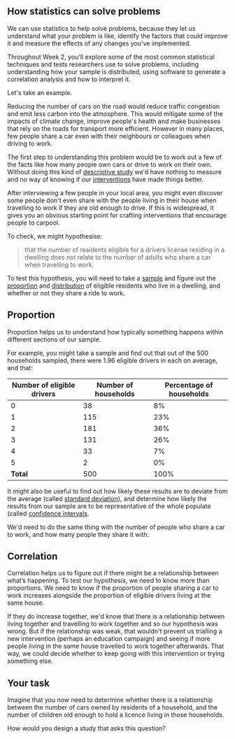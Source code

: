 ## How statistics can solve problems

We can use statistics to help solve problems, because they let us understand what your problem is like, identify the factors that could improve it and measure the effects of any changes you've implemented.

Throughout Week 2, you'll explore some of the most common statistical techniques and tests researchers use to solve problems, including understanding how your sample is distributed, using software to generate a correlation analysis and how to interpret it. 

Let's take an example.  

Reducing the number of cars on the road would reduce traffic congestion and emit less carbon into the atmosphere. This would mitigate some of the impacts of climate change, improve people's health and make businesses that rely on the roads for transport more efficient. 
However in many places, few people share a car even with their neighbours or colleagues when driving to work.

The first step to understanding this problem would be to work out a few of the facts like how many people own cars or drive to work on their own.  Without doing this kind of [descriptive study](glossary) we'd have nothing to measure and no way of knowing if our [interventions](glossary) have made things better.

After interviewing a few people in your local area, you might even discover some people don't even share with the people living in their house when travelling to work if they are old enough to drive. If this is widespread, it gives you an obvious starting point for crafting interventions that encourage people to carpool.

To check, we might hypothesise: 

> that the number of residents eligible for a drivers license residing in a dwelling does not relate to the number of adults who share a car when travelling to work.

To test this hypothesis, you will need to take a [sample](glossary) and figure out the [proportion](glossary) and [distribution](glossary) of eligible residents who live in a dwelling, and whether or not they share a ride to work.

## Proportion
Proportion helps us to understand how typically something happens within different sections of our sample.

For example, you might take a sample and find out that out of the 500 households sampled, there were 1.96 eligible drivers in each on average, and that:

Number of eligible drivers | Number of households | Percentage of households
------------ | ------------ | ------------- 
0 | 38 | 8%
1 | 115| 23%
2 | 181| 36%
3 | 131| 26%
4 | 33 | 7%
5 | 2 | 0%
__Total__ | 500 | 100%

It might also be useful to find out how likely these results are to deviate from the average (called [standard deviation](glossary)), and determine how likely the results from our sample are to be representative of the whole populate (called [confidence intervals](glossary).

We'd need to do the same thing with the number of people who share a car to work, and how many people they share it with.

## Correlation

Correlation helps us to figure out if there might be a relationship between what’s happening.  To test our hypothesis, we need to know more than proportions.  We need to know if the proportion of people sharing a car to work increases alongside the proportion of eligible drivers living at the same house.

If they do increase together, we'd know that there is a relationship between living together and travelling to work together and so our hypothesis was wrong.  But if the relationship was weak, that wouldn't prevent us trialling a new intervention (perhaps an education campaign) and seeing if more people living in the same house travelled to work together afterwards.  That way, we could decide whether to keep going with this intervention or trying something else.

## Your task

Imagine that you now need to determine whether there is a relationship between the number of cars owned by residents of a household, and the number of children old enough to hold a licence living in those households.

How would you design a study that asks this question?
